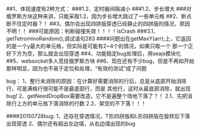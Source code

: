 ##1、体现速度有2种方式：
###1.2、定时器间隔减小
###1.2、步长增大
###对俄罗斯方块这种来讲，只能采取1.2，因为步长增大跳过了一些单元格
##2、断点断不住定时器？！
##3、偶尔会出现四拼版穿透已经静止的四拼版的情况，原因不明！！
###可能原因：判断碰撞失效！！！！isCrash
###3.1、getTetrominoRandom(),调试语句283
####问题出在getMaxY(arr);上，它返回的是一个y最大的单元格，但实际是可能有2~4个的情况，如果只取一个
那一个正好下方为空，那么就会出现穿透
##4、功能稳定bug处理后，用seajs模块化
##5、websocket多人竞技俄罗斯方块
##6、现在还有不少bug，但是不再如开始那样明显，因为也不易于定位和处理，“有效的测试”成了问题

bug：
1、整行未消除的原因：在计算好需要消除的行后，总是从底部开始消除行，可是满格行很可能不是最底部行，而是
其他行，这时从最底部消除，就出现bug!
2、getNeedDropBox需要改造，它不是遍整个场地下落了？！
2.1、先把消除行上方的单元格下落消除的行数
2.2、架空的不下落！！！

####20150728bug:
1、还存在穿透情况，T形四拼版和L形四拼版在旋转后下落出现穿透
2、偶尔还有超出左边墙，从右边墙出现的bug